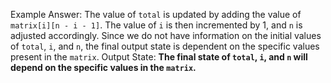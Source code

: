 Example Answer: 
The value of `total` is updated by adding the value of `matrix[i][n - i - 1]`. The value of `i` is then incremented by 1, and `n` is adjusted accordingly. Since we do not have information on the initial values of `total`, `i`, and `n`, the final output state is dependent on the specific values present in the `matrix`. 
Output State: **The final state of `total`, `i`, and `n` will depend on the specific values in the `matrix`.**